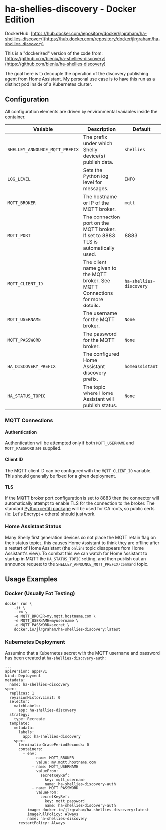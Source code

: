 # ha-shellies-discovery - Docker Edition

DockerHub: [https://hub.docker.com/repository/docker/jlrgraham/ha-shellies-discovery](https://hub.docker.com/repository/docker/jlrgraham/ha-shellies-discovery)

This is a "dockerized" version of the code from: [https://github.com/bieniu/ha-shellies-discovery](https://github.com/bieniu/ha-shellies-discovery)

The goal here is to decouple the operation of the discovery publishing agent from Home Assistant.  My personal use case is to have this run as a distinct pod inside of a Kubernetes cluster.

## Configuration

All configuration elements are driven by environmental variables inside the container.

| Variable | Description | Default |
| -------- | ----------- | ------- |
| `SHELLEY_ANNOUNCE_MQTT_PREFIX` | The prefix under which Shelly device(s) publish data. | `shellies` |
| `LOG_LEVEL` | Sets the Python log level for messages. | `INFO` |
| `MQTT_BROKER` | The hostname or IP of the MQTT broker. | `mqtt` |
| `MQTT_PORT` | The connection port on the MQTT broker.  If set to 8883 TLS is automatically used. | 8883 |
| `MQTT_CLIENT_ID` | The client name given to the MQTT broker.  See MQTT Connections for more details. | `ha-shellies-discovery` |
| `MQTT_USERNAME` | The username for the MQTT broker. | `None` |
| `MQTT_PASSWORD` | The password for the MQTT broker. | `None` |
| `HA_DISCOVERY_PREFIX` | The configured Home Assistant discovery prefix. | `homeassistant` |
| `HA_STATUS_TOPIC` | The topic where Home Assistant will publish status. | `None` |

### MQTT Connections

#### Authentication

Authentication will be attempted only if both `MQTT_USERNAME` and `MQTT_PASSWORD` are supplied.

#### Client ID

The MQTT client ID can be configured with the `MQTT_CLIENT_ID` variable.  This should generally be fixed for a given deployment.

#### TLS

If the MQTT broker port configuration is set to 8883 then the connector will automatically attempt to enable TLS for the connection to the broker.  The standard [Python certifi package](https://pypi.org/project/certifi/) will be used for CA roots, so public certs (ie: Let's Encrypt + others) should just work.

### Home Assistant Status

Many Shelly first generation devices do not place the MQTT retain flag on their status topics, this causes Home Assistant to think they are offline after a restart of Home Assistant (the `online` topic disappears from Home Assistant's view).  To combat this we can watch for Home Assistant to startup in MQTT the `HA_STATUS_TOPIC` setting, and then publish out an announce request to the `SHELLEY_ANNOUNCE_MQTT_PREFIX/command` topic.

## Usage Examples

### Docker (Usually Fot Testing)

    docker run \
        -it \
        --rm \
        -e MQTT_BROKER=my.mqtt.hostname.com \
        -e MQTT_USERNAME=myusername \
        -e MQTT_PASSWORD=secret \
        docker.io/jlrgraham/ha-shellies-discovery:latest

### Kubernetes Deployment

Assuming that a Kubernetes secret with the MQTT username and password has been created at `ha-shellies-discovery-auth`:

    ---
    apiVersion: apps/v1
    kind: Deployment
    metadata:
      name: ha-shellies-discovery
    spec:
      replicas: 1
      revisionHistoryLimit: 0
      selector:
        matchLabels:
          app: ha-shellies-discovery
      strategy:
        type: Recreate
      template:
        metadata:
          labels:
            app: ha-shellies-discovery
        spec:
          terminationGracePeriodSeconds: 0
          containers:
            - env:
                - name: MQTT_BROKER
                  value: my.mqtt.hostname.com
                - name: MQTT_USERNAME
                  valueFrom:
                    secretKeyRef:
                      key: mqtt_username
                      name: ha-shellies-discovery-auth
                - name: MQTT_PASSWORD
                  valueFrom:
                    secretKeyRef:
                      key: mqtt_password
                      name: ha-shellies-discovery-auth
              image: docker.io/jlrgraham/ha-shellies-discovery:latest
              imagePullPolicy: Always
              name: ha-shellies-discovery
          restartPolicy: Always
